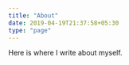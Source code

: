 ```yaml
---
title: "About"
date: 2019-04-19T21:37:58+05:30
type: "page"
---
```


Here is where I write about myself.
